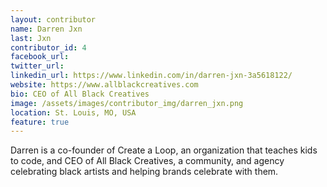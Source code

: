 ```yaml
---
layout: contributor
name: Darren Jxn
last: Jxn
contributor_id: 4
facebook_url: 
twitter_url: 
linkedin_url: https://www.linkedin.com/in/darren-jxn-3a5618122/
website: https://www.allblackcreatives.com
bio: CEO of All Black Creatives
image: /assets/images/contributor_img/darren_jxn.png
location: St. Louis, MO, USA
feature: true
---
```


Darren is a co-founder of Create a Loop, an organization that teaches kids to code, and CEO of All Black Creatives, a community, and agency celebrating black artists and helping brands celebrate with them. 